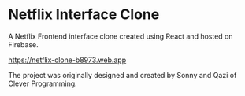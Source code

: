# Netflix Interface Clone

A Netflix Frontend interface clone created using React and hosted on Firebase. 

https://netflix-clone-b8973.web.app

The project was originally designed and created by Sonny and Qazi of Clever Programming. 
